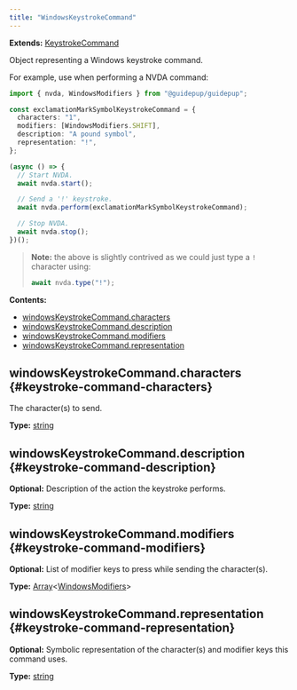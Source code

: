 ```yaml
---
title: "WindowsKeystrokeCommand"
---
```


**Extends:** [KeystrokeCommand]

Object representing a Windows keystroke command.

For example, use when performing a NVDA command:

```ts
import { nvda, WindowsModifiers } from "@guidepup/guidepup";

const exclamationMarkSymbolKeystrokeCommand = {
  characters: "1",
  modifiers: [WindowsModifiers.SHIFT],
  description: "A pound symbol",
  representation: "!",
};

(async () => {
  // Start NVDA.
  await nvda.start();

  // Send a '!' keystroke.
  await nvda.perform(exclamationMarkSymbolKeystrokeCommand);

  // Stop NVDA.
  await nvda.stop();
})();
```

> **Note:** the above is slightly contrived as we could just type a `!` character using:
>
> ```ts
> await nvda.type("!");
> ```

**Contents:**

- [windowsKeystrokeCommand.characters](./class-windows-keystroke-command#keystroke-command-characters)
- [windowsKeystrokeCommand.description](./class-windows-keystroke-command#keystroke-command-description)
- [windowsKeystrokeCommand.modifiers](./class-windows-keystroke-command#keystroke-command-modifiers)
- [windowsKeystrokeCommand.representation](./class-windows-keystroke-command#keystroke-command-representation)

## windowsKeystrokeCommand.characters {#keystroke-command-characters}

The character(s) to send.

**Type:** [string]

## windowsKeystrokeCommand.description {#keystroke-command-description}

**Optional:** Description of the action the keystroke performs.

**Type:** [string]

## windowsKeystrokeCommand.modifiers {#keystroke-command-modifiers}

**Optional:** List of modifier keys to press while sending the character(s).

**Type:** [Array]&#60;[WindowsModifiers]&#62;

## windowsKeystrokeCommand.representation {#keystroke-command-representation}

**Optional:** Symbolic representation of the character(s) and modifier keys this command uses.

**Type:** [string]

[keystrokecommand]: ./class-keystroke-command "KeystrokeCommand"
[windowsmodifiers]: ./class-windows-modifiers "WindowsModifiers"
[array]: https://developer.mozilla.org/en-US/docs/Web/JavaScript/Reference/Global_Objects/Array "Array"
[string]: https://developer.mozilla.org/en-US/docs/Web/JavaScript/Reference/Global_Objects/String "string"

